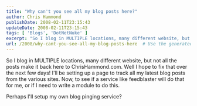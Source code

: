 ```yaml
---
title: "Why can't you see all my blog posts here?"
author: Chris Hammond
publishDate: 2008-02-11T23:15:43
updateDate: 2008-02-11T23:15:43
tags: [ 'Blogs', 'DotNetNuke' ]
excerpt: "So I blog in MULTIPLE locations, many different website, but not all the posts make it back here to ChrisHammond.com. Well I hope to fix that over the next few days! I'll be setting up a page to track all my latest blog posts from the various sites. Now, to see if a service like feedblaster will do that for me, or if I need to write a module to do this."
url: /2008/why-cant-you-see-all-my-blog-posts-here  # Use the generated URL with year
---
```

<p>So I blog in MULTIPLE locations, many different website, but not all the posts make it back here to ChrisHammond.com. Well I hope to fix that over the next few days! I'll be setting up a page to track all my latest blog posts from the various sites. Now, to see if a service like feedblaster will do that for me, or if I need to write a module to do this.</p> <p>Perhaps I'll setup my own blog pinging service?</p>
